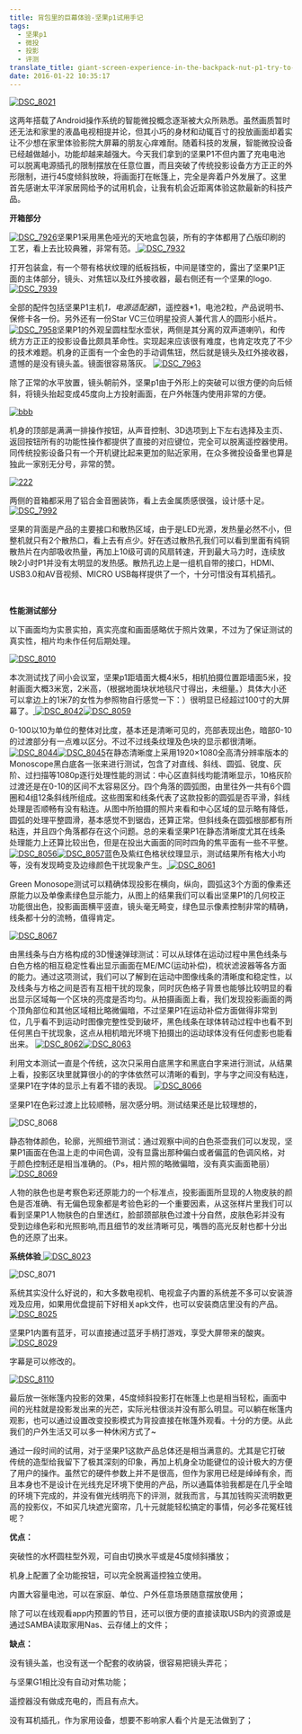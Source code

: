 ```yaml
---
title: 背包里的巨幕体验-坚果p1试用手记
tags:
  - 坚果p1
  - 微投
  - 投影
  - 评测
translate_title: giant-screen-experience-in-the-backpack-nut-p1-try-to-remember
date: 2016-01-22 10:35:17
---
```


[![DSC_8021](http://www.joylab.cn/wp-content/uploads/2016/01/DSC_8021.jpg)](http://www.joylab.cn/wp-content/uploads/2016/01/DSC_8010.jpg)

这两年搭载了Android操作系统的智能微投概念逐渐被大众所熟悉。虽然画质暂时还无法和家里的液晶电视相提并论，但其小巧的身材和动辄百寸的投放画面却着实让不少想在家里体验影院大屏幕的朋友心痒难耐。随着科技的发展，智能微投设备已经越做越小，功能却越来越强大。今天我们拿到的坚果P1不但内置了充电电池可以脱离电源插孔的限制摆放在任意位置，而且突破了传统投影设备方方正正的外形限制，进行45度倾斜放映，将画面打在帐篷上，完全是奔着户外发展了。这里首先感谢太平洋家居网给予的试用机会，让我有机会近距离体验这款最新的科技产品。

**开箱部分**

[![DSC_7926](http://www.joylab.cn/wp-content/uploads/2016/01/DSC_7926.jpg)](http://www.joylab.cn/wp-content/uploads/2016/01/DSC_7926.jpg)坚果P1采用黑色哑光的天地盒包装，所有的字体都用了凸版印刷的工艺，看上去比较典雅，非常有范。[
](http://www.joylab.cn/wp-content/uploads/2016/01/DSC_7931.jpg) [![DSC_7932](http://www.joylab.cn/wp-content/uploads/2016/01/DSC_7932.jpg)](http://www.joylab.cn/wp-content/uploads/2016/01/DSC_7932.jpg)

打开包装盒，有一个带有格状纹理的纸板挡板，中间是镂空的，露出了坚果P1正面的主体部分，镜头、对焦钮以及红外接收器，最右侧还有一个坚果的logo.
[![DSC_7939](http://www.joylab.cn/wp-content/uploads/2016/01/DSC_7939.jpg)](http://www.joylab.cn/wp-content/uploads/2016/01/DSC_7939.jpg)

全部的配件包括坚果P1主机*1，电源适配器*1，遥控器*1，电池2粒，产品说明书、保修卡各一份。另外还有一份Star VC三位明星投资人兼代言人的圆形小纸片。[![DSC_7958](http://www.joylab.cn/wp-content/uploads/2016/01/DSC_7958.jpg)](http://www.joylab.cn/wp-content/uploads/2016/01/DSC_7958.jpg)坚果P1的外观呈圆柱型水壶状，两侧是其分离的双声道喇叭，和传统方方正正的投影设备比颇具革命性。实现起来应该很有难度，也肯定攻克了不少的技术难题。机身的正面有一个金色的手动调焦钮，然后就是镜头及红外接收器，遗憾的是没有镜头盖。镜面很容易落灰。
[![DSC_7963](http://www.joylab.cn/wp-content/uploads/2016/01/DSC_7963.jpg)](http://www.joylab.cn/wp-content/uploads/2016/01/DSC_7963.jpg)

除了正常的水平放置，镜头朝前外，坚果p1由于外形上的突破可以很方便的向后倾斜，将镜头抬起变成45度向上方投射画面，在户外帐篷内使用非常的方便。

[![bbb](http://www.joylab.cn/wp-content/uploads/2016/01/bbb.jpg)](http://www.joylab.cn/wp-content/uploads/2016/01/bbb.jpg)

机身的顶部是满满一排操作按钮，从声音控制、3D选项到上下左右选择及主页、返回按钮所有的功能性操作都提供了直接的对应键位，完全可以脱离遥控器使用。同传统投影设备只有一个开机键比起来更加的贴近家用，在众多微投设备里也算是独此一家别无分号，非常的赞。

[![222](http://www.joylab.cn/wp-content/uploads/2016/01/222.jpg)](http://www.joylab.cn/wp-content/uploads/2016/01/222.jpg)

两侧的音箱都采用了铝合金音圈装饰，看上去金属质感很强，设计感十足。
[![DSC_7992](http://www.joylab.cn/wp-content/uploads/2016/01/DSC_7992.jpg)](http://www.joylab.cn/wp-content/uploads/2016/01/DSC_7992.jpg)

坚果的背面是产品的主要接口和散热区域，由于是LED光源，发热量必然不小，但整机就只有2个散热口，看上去有点少。好在透过散热孔我们可以看到里面有纯铜散热片在内部吸收热量，再加上10级可调的风扇转速，开到最大马力时，连续放映2小时P1并没有太明显的发热感。散热孔边上是一组机自带的接口，HDMI、USB3.0和AV音视频、MICRO USB每样提供了一个，十分可惜没有耳机插孔。

&nbsp;

**性能测试部分**

以下画面均为实景实拍，真实亮度和画面感略优于照片效果，不过为了保证测试的真实性，相片均未作任何后期处理。

[![DSC_8010](http://www.joylab.cn/wp-content/uploads/2016/01/DSC_8010.jpg)](http://www.joylab.cn/wp-content/uploads/2016/01/DSC_8010.jpg)

本次测试找了间小会议室，坚果p1距墙面大概4米5，相机拍摄位置距墙面5米，投射画面大概3米宽，2米高，（根据地面块状地毯尺寸得出，未细量。）具体大小还可以拿边上的1米7的女性为参照物自行感觉一下：）很明显已经超过100寸的大屏幕了。[
](http://www.joylab.cn/wp-content/uploads/2016/01/DSC_8041.jpg)[![DSC_8042](http://www.joylab.cn/wp-content/uploads/2016/01/DSC_8042.jpg)![DSC_8059](http://www.joylab.cn/wp-content/uploads/2016/01/DSC_8059.jpg)](http://www.joylab.cn/wp-content/uploads/2016/01/DSC_8042.jpg)

0-100以10为单位的整体对比度，基本还是清晰可见的，亮部表现出色，暗部0-10的过渡部分有一点难以区分。不过不过线条纹理及色块的显示都很清晰。[![DSC_8044](http://www.joylab.cn/wp-content/uploads/2016/01/DSC_8044.jpg)![DSC_8045](http://www.joylab.cn/wp-content/uploads/2016/01/DSC_8045.jpg)](http://www.joylab.cn/wp-content/uploads/2016/01/DSC_8044.jpg)在静态清晰度上采用1920×1080全高清分辨率版本的Monoscope黑白底各一张来进行测试，包含了对直线、斜线、圆弧、锐度、灰阶、过扫描等1080p逐行处理性能的测试：中心区直斜线均能清晰显示，10格灰阶过渡还是在0-10的区间不太容易区分。四个角落的圆弧图，由里往外一共有6个圆圈和4组12条斜线所组成。这些图案和线条代表了这款投影的圆弧是否平滑，斜线处理是否顺畅有没有粘连。从图中所拍摄的照片来看和中心区域的显示略有降低，圆弧的处理平整圆滑，基本感觉不到锯齿，还算正常。但斜线条在圆弧根部都有所粘连，并且四个角落都存在这个问题。总的来看坚果P1在静态清晰度尤其在线条处理能力上还算比较出色，但是在投出大画面的同时四角的焦平面有一些不平整。
[![DSC_8056](http://www.joylab.cn/wp-content/uploads/2016/01/DSC_8056.jpg)](http://www.joylab.cn/wp-content/uploads/2016/01/DSC_8056.jpg)[![DSC_8057](http://www.joylab.cn/wp-content/uploads/2016/01/DSC_8057.jpg)](http://www.joylab.cn/wp-content/uploads/2016/01/DSC_8057.jpg)蓝色及紫红色格状纹理显示，测试结果所有格大小均等，没有发现畸变及边缘颜色干扰现象产生。[
](http://www.joylab.cn/wp-content/uploads/2016/01/DSC_8059.jpg)[![DSC_8061](http://www.joylab.cn/wp-content/uploads/2016/01/DSC_8061.jpg)](http://www.joylab.cn/wp-content/uploads/2016/01/DSC_8061.jpg)

Green Monosope测试可以精确体现投影在横向，纵向，圆弧这3个方面的像素还原能力以及单像素绿色显示能力，从图上的结果我们可以看出坚果P1的几何校正功能很出色，投影画面横平竖直，镜头毫无畸变，绿色显示像素控制非常的精确，线条都十分的流畅，值得肯定。

[![DSC_8067](http://www.joylab.cn/wp-content/uploads/2016/01/DSC_8067.jpg)](http://www.joylab.cn/wp-content/uploads/2016/01/DSC_8061.jpg)

由黑线条与白方格构成的3D慢速弹球测试：可以从球体在运动过程中黑色线条与白色方格的相互稳定性看出显示画面在ME/MC(运动补偿)，梳状滤波器等各方面的能力。通过这项测试，我们可以了解到在运动中图像线条的清晰度和稳定性，以及线条与方格之间是否有互相干扰的现象，同时灰色格子背景也能够比较明显的看出显示区域每一个区块的亮度是否均匀。从拍摄画面上看，我们发现投影画面的两个顶角部位和其他区域相比略微偏暗，不过坚果P1在运动补偿方面做得非常到位，几乎看不到运动时图像完整性受到破坏，黑色线条在球体转动过程中也看不到任何黑白干扰现象，这点从相机暗光环境下拍摄出的运动球体没有任何虚影也能看出来。
[![DSC_8062](http://www.joylab.cn/wp-content/uploads/2016/01/DSC_8062.jpg)](http://www.joylab.cn/wp-content/uploads/2016/01/DSC_8062.jpg)[![DSC_8063](http://www.joylab.cn/wp-content/uploads/2016/01/DSC_8063.jpg)](http://www.joylab.cn/wp-content/uploads/2016/01/DSC_8063.jpg)

利用文本测试一直是个传统，这次只采用白底黑字和黑底白字来进行测试，从结果上看，投影区块里就算很小的的字体依然可以清晰的看到，字与字之间没有粘连，坚果P1在字体的显示上有着不错的表现。
[
![DSC_8066](http://www.joylab.cn/wp-content/uploads/2016/01/DSC_8066.jpg)](http://www.joylab.cn/wp-content/uploads/2016/01/DSC_8067.jpg)

坚果P1在色彩过渡上比较顺畅，层次感分明。测试结果还是比较理想的，

![DSC_8068](http://www.joylab.cn/wp-content/uploads/2016/01/DSC_8068.jpg)

静态物体颜色，轮廓，光照细节测试：通过观察中间的白色茶壶我们可以发现，坚果P1画面在色温上走的中间色调，没有显露出那种偏白或者偏蓝的色调风格，对于颜色控制还是相当准确的。（Ps，相片照的略微偏暗，没有真实画面艳丽）
[![DSC_8069](http://www.joylab.cn/wp-content/uploads/2016/01/DSC_8069.jpg)](http://www.joylab.cn/wp-content/uploads/2016/01/DSC_8069.jpg)

人物的肤色也是考察色彩还原能力的一个标准点，投影画面所显现的人物皮肤的颜色是否准确、有无偏色现象都是考验色彩的一个重要因素，从这张样片里我们可以看到坚果P1人物肤色的白里透红，脸部颈部肤色过渡十分自然，皮肤色彩并没有受到边缘色彩和光照影响,而且细节的发丝清晰可见，嘴唇的高光反射也都十分出色的还原了出来。

**系统体验**[
](http://www.joylab.cn/wp-content/uploads/2016/01/DSC_8022.jpg) [![DSC_8023](http://www.joylab.cn/wp-content/uploads/2016/01/DSC_8023.jpg)](http://www.joylab.cn/wp-content/uploads/2016/01/DSC_8023.jpg)

![DSC_8071](http://www.joylab.cn/wp-content/uploads/2016/01/DSC_8071.jpg)

系统其实没什么好说的，和大多数电视机、电视盒子内置的系统差不多可以安装游戏及应用，如果用优盘提前下好相关apk文件，也可以安装商店里没有的产品。
[![DSC_8025](http://www.joylab.cn/wp-content/uploads/2016/01/DSC_8025.jpg)](http://www.joylab.cn/wp-content/uploads/2016/01/DSC_8025.jpg)

坚果P1内置有蓝牙，可以直接通过蓝牙手柄打游戏，享受大屏带来的酸爽。[![DSC_8029](http://www.joylab.cn/wp-content/uploads/2016/01/DSC_8029.jpg)](http://www.joylab.cn/wp-content/uploads/2016/01/DSC_8029.jpg)

字幕是可以修改的。

[![DSC_8110](http://www.joylab.cn/wp-content/uploads/2016/01/DSC_8110.jpg)](http://www.joylab.cn/wp-content/uploads/2016/01/DSC_8110.jpg)

最后放一张帐篷内投影的效果，45度倾斜投影打在帐篷上也是相当轻松，画面中间的光柱就是投影发出来的光芒，实际光柱很淡并没有那么明显。可以躺在帐篷内观影，也可以通过设置改变投影模式为背投直接在帐篷外观看。十分的方便。从此我们的户外生活又可以多一种休闲方式了~

通过一段时间的试用，对于坚果P1这款产品总体还是相当满意的。尤其是它打破传统的造型给我留下了极其深刻的印象，再加上机身全功能键位的设计极大的方便了用户的操作。虽然它的硬件参数上并不是很高，但作为家用已经是绰绰有余，而且本身也不是设计在光线充足环境下使用的产品，所以通篇体验我都是在几乎全暗的环境下完成的，并没有做光线明亮下的评测，就我而言，与其加钱购买流明数更高的投影仪，不如买几块遮光窗帘，几十元就能轻松搞定的事情，何必多花冤枉钱呢？

**优点：**

突破性的水杯圆柱型外观，可自由切换水平或是45度倾斜播放；

机身上配置了全功能按钮，可以完全脱离遥控独立使用。

内置大容量电池，可以在家庭、单位、户外任意场景随意摆放使用；

除了可以在线观看app内预置的节目，还可以很方便的直接读取USB内的资源或是通过SAMBA读取家用Nas、云存储上的文件；

**缺点：**

没有镜头盖，也没有送一个配套的收纳袋，很容易把镜头弄花；

与坚果G1相比没有自动对焦功能；

遥控器没有做成充电的，而且有点大。

没有耳机插孔，作为家用设备，想要不影响家人看个片是无法做到了；

&nbsp;